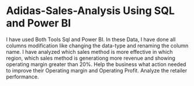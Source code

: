 # Adidas-Sales-Analysis Using SQL and Power BI
I have used Both Tools Sql and Power BI.
In these Data, I have done all columns modification like changing the data-type and renaming the column name.
I have analyzed which sales method is more effective in which region, which sales method is generationg more revenue and showing operating margin greater than 20%.
Help the business what action needed to improve their Operating margin and Operating Profit.
Analyze the retailer performance.
